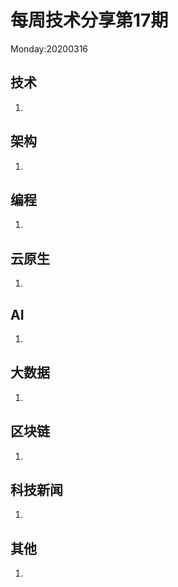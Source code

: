 # 每周技术分享第17期
Monday:20200316

## 技术
1.  

## 架构
1.

## 编程
1.

## 云原生
1.

## AI
1.

## 大数据
1. 
## 区块链
1.

## 科技新闻
1.

## 其他
1.

